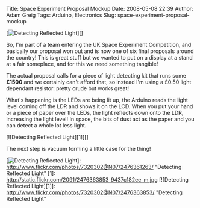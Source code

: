 Title: Space Experiment Proposal Mockup
Date: 2008-05-08 22:39
Author: Adam Greig
Tags: Arduino, Electronics
Slug: space-experiment-proposal-mockup

[![Detecting Reflected Light][]][]

So, I'm part of a team entering the UK Space Experiment Competition, and
basically our proposal won out and is now one of six final proposals
around the country! This is great stuff but we wanted to put on a
display at a stand at a fair someplace, and for this we need something
tangible!

The actual proposal calls for a piece of light detecting kit that runs
some **£1500** and we certainly can't afford that, so instead I'm using
a £0.50 light dependant resistor: pretty crude but works great!

What's happening is the LEDs are being lit up, the Arduino reads the
light level coming off the LDR and shows it on the LCD. When you put
your hand or a piece of paper over the LEDs, the light reflects down
onto the LDR, increasing the light level! In space, the bits of dust act
as the paper and you can detect a whole lot less light.

[![Detecting Reflected Light][1]][]

The next step is vacuum forming a little case for the thing!

  [Detecting Reflected Light]: http://static.flickr.com/2227/2476361263_e0243f1688_m.jpg
  [![Detecting Reflected Light][]]: http://www.flickr.com/photos/7320302@N07/2476361263/
    "Detecting Reflected Light"
  [1]: http://static.flickr.com/2091/2476363853_9437c182ee_m.jpg
  [![Detecting Reflected Light][1]]: http://www.flickr.com/photos/7320302@N07/2476363853/
    "Detecting Reflected Light"
